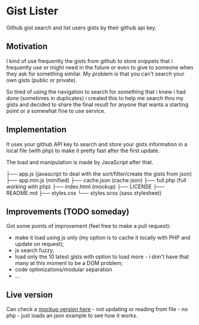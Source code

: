 # Gist Lister

Github gist search and list users gists by their github api key.

## Motivation

I kind of use frequently the gists from github to store snippets that i frequently use or might need in the future or even to give to someone when they ask for something similar. My problem is that you can't search your own gists (public or private).

So tired of using the navigation to search for something that i knew i had done (sometimes in duplicates) i created this to help me search thru my gists and decided to share the final result for anyone that wants a starting point or a somewhat fine to use service.

## Implementation

It uses your github API key to search and store your gists information in a local file (with php) to make it pretty fast after the first update.

The load and manipulation is made by JavaScript after that.

├── app.js (javascript to deal with the sort/filter/create the gists from json)
├── app.min.js (minified)
├── cache.json (cache json)
├── full.php (full working with php)
├── index.html (mockup)
├── LICENSE
├── README.md
├── styles.css 
└── styles.scss (sass stylesheet)

## Improvements (TODO someday)

Got some points of improvement (feel free to make a pull request):
* make it load using js only (my option is to cache it locally with PHP and update on request);
* js search fuzzy;
* load only the 10 latest gists with option to load more - i don't have that many at this moment to be a DOM problem;
* code optimizations/modular separation
* ...

## Live version

Can check a [mockup version here](https://giventofly.github.io/gistLister/) - not updating or reading from file - no php - just loads an json example to see how it works.

